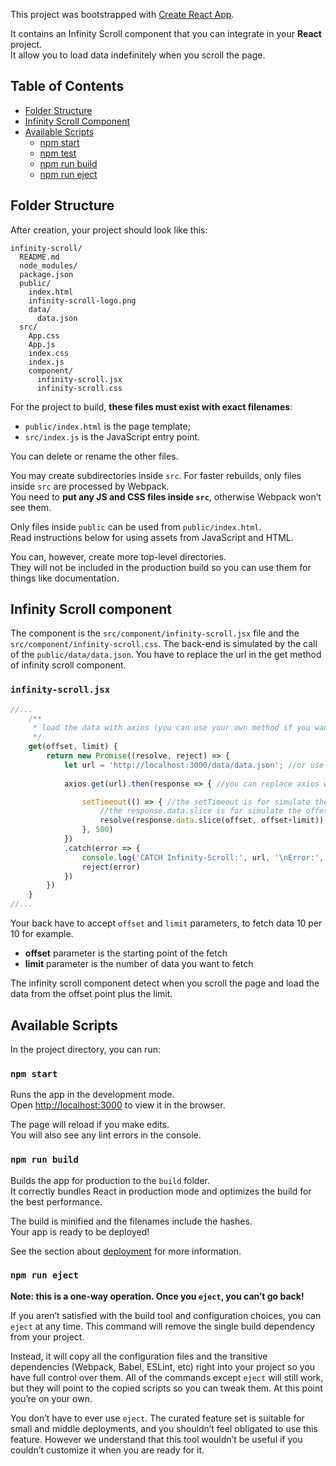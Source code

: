 This project was bootstrapped with [Create React App](https://github.com/facebookincubator/create-react-app).

It contains an Infinity Scroll component that you can integrate in your **React** project.<br>
It allow you to load data indefinitely when you scroll the page.

## Table of Contents

- [Folder Structure](#folder-structure)
- [Infinity Scroll Component](#infinity-scroll-component)
- [Available Scripts](#available-scripts)
  - [npm start](#npm-start)
  - [npm test](#npm-test)
  - [npm run build](#npm-run-build)
  - [npm run eject](#npm-run-eject)

## Folder Structure

After creation, your project should look like this:

```
infinity-scroll/
  README.md
  node_modules/
  package.json
  public/
    index.html
    infinity-scroll-logo.png
    data/
      data.json
  src/
    App.css
    App.js
    index.css
    index.js
    component/
      infinity-scroll.jsx
      infinity-scroll.css
```

For the project to build, **these files must exist with exact filenames**:

* `public/index.html` is the page template;
* `src/index.js` is the JavaScript entry point.

You can delete or rename the other files.

You may create subdirectories inside `src`. For faster rebuilds, only files inside `src` are processed by Webpack.<br>
You need to **put any JS and CSS files inside `src`**, otherwise Webpack won’t see them.

Only files inside `public` can be used from `public/index.html`.<br>
Read instructions below for using assets from JavaScript and HTML.

You can, however, create more top-level directories.<br>
They will not be included in the production build so you can use them for things like documentation.

## Infinity Scroll component

The component is the `src/component/infinity-scroll.jsx` file and the `src/component/infinity-scroll.css`.
The back-end is simulated by the call of the `public/data/data.json`. You have to replace the url in the get method of infinity scroll component. 

### `infinity-scroll.jsx`

```js
//...
    /**
     * load the data with axios (you can use your own method if you want)
     */
    get(offset, limit) {
        return new Promise((resolve, reject) => {
            let url = 'http://localhost:3000/data/data.json'; //or use your url (with offset and limit params)
            
            axios.get(url).then(response => { //you can replace axios with your favorite lib :)

                setTimeout(() => { //the setTimeout is for simulate the back time response (you can delete it)
                    //the response.data.slice is for simulate the offest and limit of an API
                    resolve(response.data.slice(offset, offset+limit))
                }, 500)
            })
            .catch(error => {
                console.log('CATCH Infinity-Scroll:', url, '\nError:', error)
                reject(error)
            })
        })
    }
//...
```

Your back have to accept `offset` and `limit` parameters, to fetch data 10 per 10 for example. 

  - **offset** parameter is the starting point of the fetch
  - **limit** parameter is the number of data you want to fetch

The infinity scroll component detect when you scroll the page and load the data from the offset point plus the limit.

## Available Scripts

In the project directory, you can run:

### `npm start`

Runs the app in the development mode.<br>
Open [http://localhost:3000](http://localhost:3000) to view it in the browser.

The page will reload if you make edits.<br>
You will also see any lint errors in the console.

### `npm run build`

Builds the app for production to the `build` folder.<br>
It correctly bundles React in production mode and optimizes the build for the best performance.

The build is minified and the filenames include the hashes.<br>
Your app is ready to be deployed!

See the section about [deployment](#deployment) for more information.

### `npm run eject`

**Note: this is a one-way operation. Once you `eject`, you can’t go back!**

If you aren’t satisfied with the build tool and configuration choices, you can `eject` at any time. This command will remove the single build dependency from your project.

Instead, it will copy all the configuration files and the transitive dependencies (Webpack, Babel, ESLint, etc) right into your project so you have full control over them. All of the commands except `eject` will still work, but they will point to the copied scripts so you can tweak them. At this point you’re on your own.

You don’t have to ever use `eject`. The curated feature set is suitable for small and middle deployments, and you shouldn’t feel obligated to use this feature. However we understand that this tool wouldn’t be useful if you couldn’t customize it when you are ready for it.
